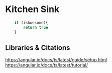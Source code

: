# Kitchen Sink
```javascript
    if (isAwesome){
        return true
    }
```

## Libraries & Citations
https://angular.io/docs/ts/latest/guide/setup.html
https://angular.io/docs/ts/latest/tutorial/

